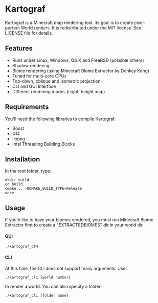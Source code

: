 Kartograf
=========

Kartograf is a Minecraft map rendering tool. Its goal is to create pixel-perfect
World renders.
It is redistributed under the MIT license. See LICENSE file for details.

Features
--------

* Runs under Linux, Windows, OS X and FreeBSD (possible others)
* Shadow rendering
* Biome rendering (using Minecraft Biome Extractor by Donkey Kong)
* Tuned for multi-core CPUs
* Top-down, oblique and isometric projection
* CLI and GUI Interface
* Different rendering modes (night, height map)


Requirements
------------

You'll need the following libraries to compile Kartograf:

* Boost
* Qt4
* libpng
* Intel Threading Building Blocks


Installation
-----------

In the root folder, type:

    mkdir build
    cd build
    cmake .. -DCMAKE_BUILD_TYPE=Release
    make


Usage
-----

If you'd like to have your biomes rendered, you must run Minecraft Biome
Extractor first to create a "EXTRACTEDBIOMES" dir in your world dir.

#### GUI
    ./kartograf_qt4

#### CLI
At this time, the CLI does not support many arguments. Use:

    ./kartograf_cli [world number]

to render a world. You can also specify a folder:

    ./kartograf_cli [folder name]
